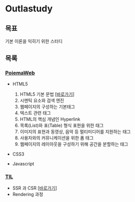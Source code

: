 # Outlastudy

## 목표

기본 이론을 익히기 위한 스터디

## 목록

### [PoiemaWeb](https://github.com/outlastudy/2022-weekly-study/tree/master/%EC%A7%80%ED%9B%88/PoiemaWeb)

- HTML5
  1. HTML5 기본 문법 [[바로가기](PoiemaWeb/HTML5%20기본%20문법.md)]
  2. 시멘틱 요소와 검색 엔진
  3. 웹페이지의 구성하는 기본태그
  4. 텍스트 관련 태그
  5. HTML의 핵심 개념인 Hyperlink
  6. 목록(List)와 표(Table) 형식 표현을 위한 태그
  7. 이미지의 표현과 동영상, 음악 등 멀티미디어를 지원하는 태그
  8. 사용자와의 커뮤니케이션을 위한 폼 태그
  9. 웹페이지의 레이아웃을 구성하기 위해 공간을 분할하는 태그

- CSS3

- Javascript

### [TIL](https://github.com/outlastudy/2022-weekly-study/tree/master/%EC%A7%80%ED%9B%88/TIL)
 
 - SSR 과 CSR [[바로가기](TIL/SSR%20과%20CSR.md)]
 - Rendering 과정